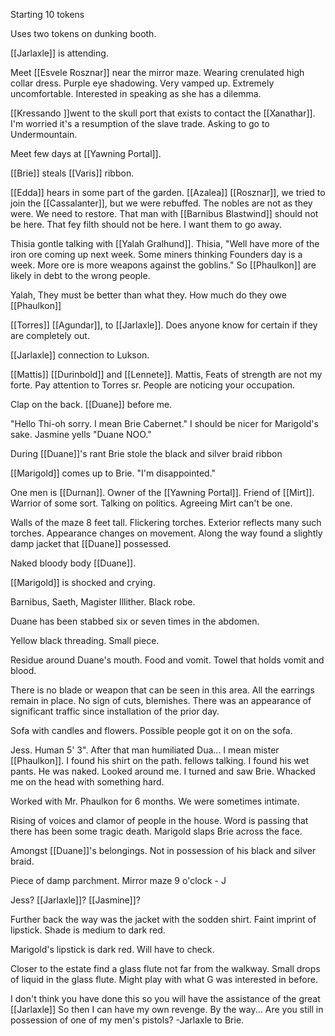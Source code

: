 Starting 10 tokens

Uses two tokens on dunking booth.

[[Jarlaxle]] is attending. 

Meet [[Esvele Rosznar]] near the mirror maze. Wearing crenulated high collar dress. Purple eye shadowing. Very vamped up. Extremely uncomfortable.  Interested in speaking as she has a dilemma.

[[Kressando ]]went to the skull port that exists to contact the [[Xanathar]]. I'm worried it's a resumption of the slave trade.  Asking to go to Undermountain.  

Meet few days at [[Yawning Portal]].

[[Brie]] steals [[Varis]] ribbon.

[[Edda]] hears in some part of the garden. [[Azalea]] [[Rosznar]], we tried to join the [[Cassalanter]], but we were rebuffed.  The nobles are not as they were.  We need to restore.  That man with [[Barnibus Blastwind]] should not be here. That fey filth should not be here. I want them to go away.

Thisia gontle talking with [[Yalah Gralhund]].  Thisia, "Well have more of the iron ore coming up next week.  Some miners thinking Founders day is a week.  More ore is more weapons against the goblins."  So [[Phaulkon]] are likely in debt to the wrong people.

Yalah,  They must be better than what they.  How much do they owe [[Phaulkon]]

[[Torres]] [[Agundar]],  to [[Jarlaxle]].  Does anyone know for certain if they are completely out. 

[[Jarlaxle]] connection to Lukson.

[[Mattis]] [[Durinbold]] and [[Lennete]].  Mattis, Feats of strength are not my forte.  Pay attention to Torres sr. People are noticing your occupation.  

Clap on the back.  [[Duane]] before me.

"Hello Thi-oh sorry. I mean Brie Cabernet."  I should be nicer for Marigold's sake.
Jasmine yells "Duane NOO."  

During [[Duane]]'s rant Brie stole the black and silver braid ribbon

[[Marigold]] comes up to Brie.  "I'm disappointed."

One men is [[Durnan]]. Owner of the [[Yawning Portal]]. Friend of [[Mirt]].  Warrior of some sort.  Talking on politics. Agreeing Mirt can't be one.

Walls of the maze 8 feet tall.  Flickering torches.  Exterior reflects many such torches.   Appearance changes on movement.  Along the way found a slightly damp jacket that [[Duane]] possessed.  

Naked bloody body [[Duane]]. 

[[Marigold]] is shocked and crying.  

Barnibus, Saeth, Magister Illither. Black robe.  

Duane has been stabbed six or seven times in the abdomen.

Yellow black threading.  Small piece. 

Residue around Duane's mouth.  Food and vomit.  Towel that holds vomit and blood.  

There is no blade or weapon that can be seen in this area.  All the earrings remain in place.  No sign of cuts, blemishes.  There was an appearance of significant traffic since installation of the prior day.  

Sofa with candles and flowers. Possible people got it on on the sofa.  

Jess.  Human 5' 3".  After that man humiliated Dua... I mean mister [[Phaulkon]].  I found his shirt on the path.  fellows talking.  I found his wet pants. He was naked.  Looked around me.  I turned and saw Brie. Whacked me on the head with something hard.  

Worked with Mr. Phaulkon for 6 months.  We were sometimes intimate. 

Rising of voices and clamor of people in the house.  Word is passing that there has been some tragic death.  Marigold slaps Brie across the face. 

Amongst [[Duane]]'s belongings.  Not in possession of his black and silver braid.  

Piece of damp parchment.  Mirror maze 9 o'clock - J 

Jess? [[Jarlaxle]]? [[Jasmine]]?

Further back the way was the jacket with the sodden shirt. Faint imprint of lipstick.  Shade is medium to dark red.  

Marigold's lipstick is dark red. Will have to check.

Closer to the estate find a glass flute not far from the walkway.  Small drops of liquid in the glass flute.  Might play with what G was interested in before.  

I don't think you have done this so you will have the assistance of the great [[Jarlaxle]] So then I can have my own revenge.  By the way... Are you still in possession of one of my men's pistols? -Jarlaxle to Brie.